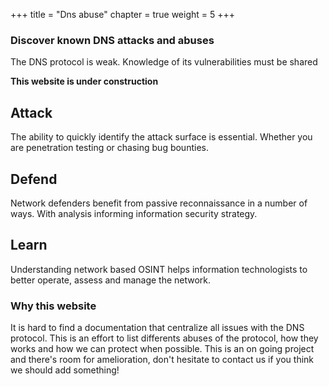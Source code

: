 +++
title = "Dns abuse"
chapter = true
weight = 5
+++

### Discover known DNS attacks and abuses

The DNS protocol is weak. Knowledge of its vulnerabilities must be shared

**This website is under construction**

## Attack
 <div>
            <span class="fa-stack fa-3x">
              <i class="fa fa-user-secret fa-stack-1x" style="color: #00CC01;"></i>
            </span>
        The ability to quickly identify the attack surface is essential. Whether you are penetration testing or chasing bug bounties.
 </div>

## Defend
 <div class="col-md-4">
            <span class="fa-stack fa-3x">
              <i class="fa fa-shield fa-stack-1x" style="color: #00CC01;"></i>
            </span>
         Network defenders benefit from passive reconnaissance in a number of ways. With analysis informing information security strategy.
 </div>
		  
## Learn		  
 <div class="col-md-4">
            <span class="fa-stack fa-3x">
              <i class="fa fa-mortar-board fa-stack-1x" style="color: #00CC01;"></i>
            </span>
          Understanding network based OSINT helps information technologists to better operate, assess and manage the network.
          </div>

### Why this website
It is hard to find a documentation that centralize all issues with the DNS protocol. This is an effort to list differents abuses of the protocol, how  they works and how we can protect when possible. This is an on going project and there's room for amelioration, don't hesitate to contact us if you think we should add something!